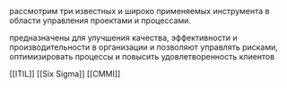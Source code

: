 рассмотрим три известных и широко применяемых инструмента в области управления проектами и процессами.

предназначены для улучшения качества, эффективности и производительности в организации и позволяют управлять рисками, оптимизировать процессы и повысить удовлетворенность клиентов


[[ITIL]]
[[Six Sigma]]
[[CMMI]]
